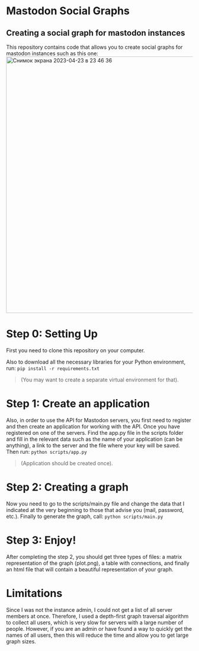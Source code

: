 # Mastodon Social Graphs
## Creating a social graph for mastodon instances
This repository contains code that allows you to create social graphs for mastodon instances such as this one:
<img width="691" alt="Снимок экрана 2023-04-23 в 23 46 36" src="https://user-images.githubusercontent.com/91324982/233857558-e86fc742-f562-4613-aec5-2ba3a5235d22.png">

# Step 0: Setting Up
First you need to clone this repository on your computer.

Also to download all the necessary libraries for your Python environment, run:
`pip install -r requirements.txt`
> (You may want to create a separate virtual environment for that).

# Step 1: Create an application
Also, in order to use the API for Mastodon servers, you first need to register and then create an application for working with the API.
Once you have registered on one of the servers. Find the app.py file in the scripts folder and fill in the relevant data such as the name of your application (can be anything), a link to the server and the file where your key will be saved. Then run: 
`python scripts/app.py`
> (Application should be created once).

# Step 2: Creating a graph

Now you need to go to the scripts/main.py file and change the data that I indicated at the very beginning to those that advise you (mail, password, etc.).
Finally to generate the graph, call:
`python scripts/main.py`

# Step 3: Enjoy!
After completing the step 2, you should get three types of files: a matrix representation of the graph (plot.png), a table with connections, and finally an html file that will contain a beautiful representation of your graph.

# Limitations
Since I was not the instance admin, I could not get a list of all server members at once. Therefore, I used a depth-first graph traversal algorithm to collect all users, which is very slow for servers with a large number of people. However, if you are an admin or have found a way to quickly get the names of all users, then this will reduce the time and allow you to get large graph sizes.
